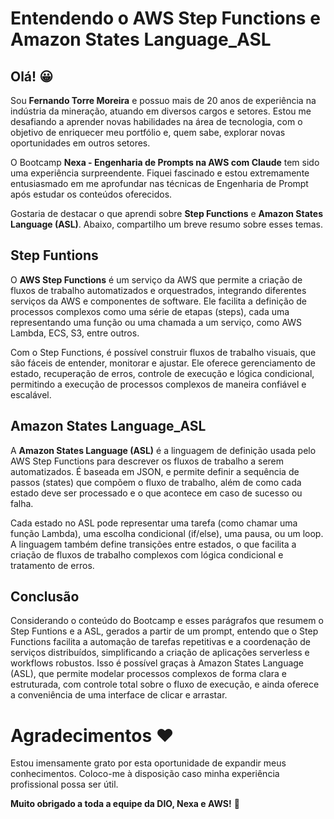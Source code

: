 # Entendendo o AWS Step Functions e Amazon States Language_ASL

## Olá! 😀

Sou **Fernando Torre Moreira** e possuo mais de 20 anos de experiência na indústria da mineração, atuando em diversos cargos e setores. Estou me desafiando a aprender novas habilidades na área de tecnologia, com o objetivo de enriquecer meu portfólio e, quem sabe, explorar novas oportunidades em outros setores.

O Bootcamp **Nexa - Engenharia de Prompts na AWS com Claude** tem sido uma experiência surpreendente. Fiquei fascinado e estou extremamente entusiasmado em me aprofundar nas técnicas de Engenharia de Prompt após estudar os conteúdos oferecidos.

Gostaria de destacar o que aprendi sobre **Step Functions** e **Amazon States Language (ASL)**. Abaixo, compartilho um breve resumo sobre esses temas.

## Step Funtions

O **AWS Step Functions** é um serviço da AWS que permite a criação de fluxos de trabalho automatizados e orquestrados, integrando diferentes serviços da AWS e componentes de software. Ele facilita a definição de processos complexos como uma série de etapas (steps), cada uma representando uma função ou uma chamada a um serviço, como AWS Lambda, ECS, S3, entre outros.

Com o Step Functions, é possível construir fluxos de trabalho visuais, que são fáceis de entender, monitorar e ajustar. Ele oferece gerenciamento de estado, recuperação de erros, controle de execução e lógica condicional, permitindo a execução de processos complexos de maneira confiável e escalável.

## Amazon States Language_ASL

A **Amazon States Language (ASL)** é a linguagem de definição usada pelo AWS Step Functions para descrever os fluxos de trabalho a serem automatizados. É baseada em JSON, e permite definir a sequência de passos (states) que compõem o fluxo de trabalho, além de como cada estado deve ser processado e o que acontece em caso de sucesso ou falha.

Cada estado no ASL pode representar uma tarefa (como chamar uma função Lambda), uma escolha condicional (if/else), uma pausa, ou um loop. A linguagem também define transições entre estados, o que facilita a criação de fluxos de trabalho complexos com lógica condicional e tratamento de erros.

## Conclusão

Considerando o conteúdo do Bootcamp e esses parágrafos que resumem o Step Funtions e a ASL, gerados a partir de um prompt, entendo que o Step Functions facilita a automação de tarefas repetitivas e a coordenação de serviços distribuídos, simplificando a criação de aplicações serverless e workflows robustos. Isso é possível graças à Amazon States Language (ASL), que permite modelar processos complexos de forma clara e estruturada, com controle total sobre o fluxo de execução, e ainda oferece a conveniência de uma interface de clicar e arrastar.

# Agradecimentos ❤️

Estou imensamente grato por esta oportunidade de expandir meus conhecimentos. Coloco-me à disposição caso minha experiência profissional possa ser útil.

**Muito obrigado a toda a equipe da DIO, Nexa e AWS!** 🙏

